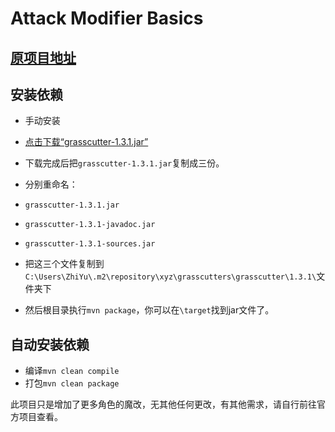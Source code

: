 # Attack Modifier Basics

## [原项目地址](https://github.com/NotThorny/AttackModifier/tree/master)

##  安装依赖
* 手动安装
* [点击下载“grasscutter-1.3.1.jar”](https://github.com/Grasscutters/Grasscutter/releases/download/v1.3.1/grasscutter-1.3.1.jar)

* 下载完成后把`grasscutter-1.3.1.jar`复制成三份。

* 分别重命名：
* `grasscutter-1.3.1.jar`

* `grasscutter-1.3.1-javadoc.jar`

* `grasscutter-1.3.1-sources.jar`

* 把这三个文件复制到`C:\Users\ZhiYu\.m2\repository\xyz\grasscutters\grasscutter\1.3.1\`文件夹下

* 然后根目录执行`mvn package`，你可以在`\target`找到jar文件了。

## 自动安装依赖

* 编译`mvn clean compile`
* 打包`mvn clean package`

此项目只是增加了更多角色的魔改，无其他任何更改，有其他需求，请自行前往官方项目查看。